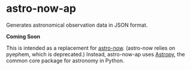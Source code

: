 # astro-now-ap

Generates astronomical observation data in JSON format.

**Coming Soon**

This is intended as a replacement for [astro-now](https://github.com/jfcarr-astronomy/astro-now).  (astro-now relies on pyephem, which is deprecated.)  Instead, astro-now-ap uses [Astropy](https://www.astropy.org/), the common core package for astronomy in Python.
